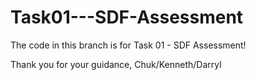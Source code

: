 # Task01---SDF-Assessment

The code in this branch is for Task 01 - SDF Assessment!

Thank you for your guidance, Chuk/Kenneth/Darryl
